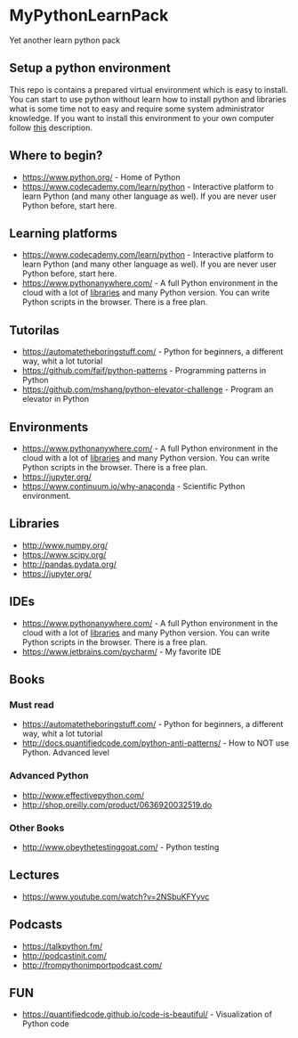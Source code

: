 # MyPythonLearnPack
Yet another learn python pack

## Setup a python environment
This repo is contains a prepared virtual environment which is easy to install. You can start to use python without learn how to install python and libraries what is some time not to easy and require some system administrator knowledge.
If you want to install this environment to your own computer follow [this](https://github.com/fazekasda/MyPythonLearnPack/tree/master/JupyterEnv) description.

## Where to begin?
* https://www.python.org/ - Home of Python
* https://www.codecademy.com/learn/python - Interactive platform to learn Python (and many other language as wel). If you are never user Python before, start here.

## Learning platforms
* https://www.codecademy.com/learn/python - Interactive platform to learn Python (and many other language as wel). If you are never user Python before, start here.
* https://www.pythonanywhere.com/ - A full Python environment in the cloud with a lot of [libraries](https://www.pythonanywhere.com/batteries_included/) and many Python version. You can write Python scripts in the browser. There is a free plan.

## Tutorilas
* https://automatetheboringstuff.com/ - Python for beginners, a different way, whit a lot tutorial
* https://github.com/faif/python-patterns - Programming patterns in Python
* https://github.com/mshang/python-elevator-challenge - Program an elevator in Python

## Environments
* https://www.pythonanywhere.com/ - A full Python environment in the cloud with a lot of [libraries](https://www.pythonanywhere.com/batteries_included/) and many Python version. You can write Python scripts in the browser. There is a free plan.
* https://jupyter.org/
* https://www.continuum.io/why-anaconda - Scientific Python environment.

## Libraries
* http://www.numpy.org/
* https://www.scipy.org/
* http://pandas.pydata.org/
* https://jupyter.org/

## IDEs
* https://www.pythonanywhere.com/ - A full Python environment in the cloud with a lot of [libraries](https://www.pythonanywhere.com/batteries_included/) and many Python version. You can write Python scripts in the browser. There is a free plan.
* https://www.jetbrains.com/pycharm/ - My favorite IDE

## Books
### Must read
* https://automatetheboringstuff.com/ - Python for beginners, a different way, whit a lot tutorial
* http://docs.quantifiedcode.com/python-anti-patterns/ - How to NOT use Python. Advanced level

### Advanced Python
* http://www.effectivepython.com/
* http://shop.oreilly.com/product/0636920032519.do

### Other Books
* http://www.obeythetestinggoat.com/ - Python testing

## Lectures
* https://www.youtube.com/watch?v=2NSbuKFYyvc

## Podcasts
* https://talkpython.fm/
* http://podcastinit.com/
* http://frompythonimportpodcast.com/

## FUN
* https://quantifiedcode.github.io/code-is-beautiful/ - Visualization of Python code
